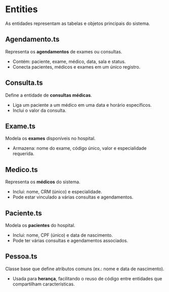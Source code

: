 # Entities

As entidades representam as tabelas e objetos principais do sistema.  

## Agendamento.ts
Representa os **agendamentos** de exames ou consultas.  
- Contém: paciente, exame, médico, data, sala e status.  
- Conecta pacientes, médicos e exames em um único registro.  

## Consulta.ts
Define a entidade de **consultas médicas**.  
- Liga um paciente a um médico em uma data e horário específicos.  
- Inclui o valor da consulta.  

## Exame.ts
Modela os **exames** disponíveis no hospital.  
- Armazena: nome do exame, código único, valor e especialidade requerida.  

## Medico.ts
Representa os **médicos** do sistema.  
- Inclui: nome, CRM (único) e especialidade.  
- Pode estar vinculado a várias consultas e agendamentos.  

## Paciente.ts
Modela os **pacientes** do hospital.  
- Inclui: nome, CPF (único) e data de nascimento.  
- Pode ter várias consultas e agendamentos associados.  

## Pessoa.ts
Classe base que define atributos comuns (ex.: nome e data de nascimento).  
- Usada para **herança**, facilitando o reuso de código entre entidades que compartilham características.  
